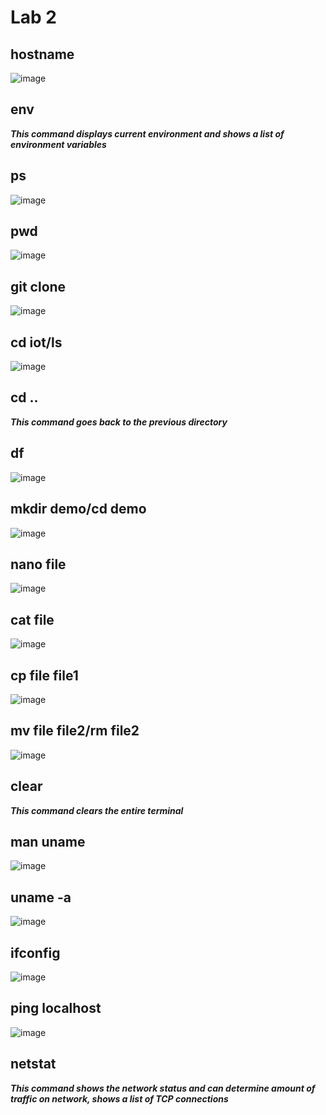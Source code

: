 # Lab 2

## hostname
![image](Images/Lab2/hostname.png)

## env
***This command displays current environment and shows a list of environment variables***

## ps

![image](Images/Lab2/ps.png)

## pwd
![image](Images/Lab2/pwd.png)

## git clone
![image](Images/Lab2/gitclone.png)

## cd iot/ls
![image](Images/Lab2/cdiot_ls.png)

## cd ..

***This command goes back to the previous directory***

## df

![image](Images/Lab2/df.png)

## mkdir demo/cd demo

![image](Images/Lab2/mkdir_demo.png)

## nano file

![image](Images/Lab2/nano.png)

## cat file

![image](Images/Lab2/cat.png)

## cp file file1

![image](Images/Lab2/cp.png)

## mv file file2/rm file2

![image](Images/Lab2/mv_rm.png)

## clear

***This command clears the entire terminal***

## man uname

![image](Images/Lab2/man_uname.png)

## uname -a

![image](Images/Lab2/uname_a.png)

## ifconfig

![image](Images/Lab2/ifconfig.png)

## ping localhost

![image](Images/Lab2/ping_localhost.png)

## netstat

***This command shows the network status and can determine amount of traffic on network, shows a list of TCP connections***
